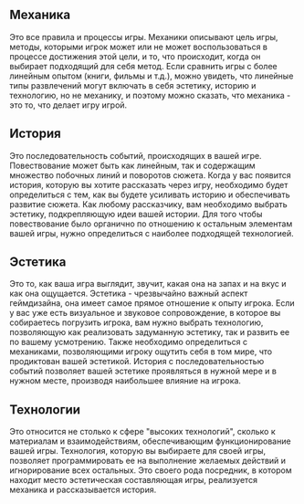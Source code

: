 ## Механика
Это все правила и процессы игры. Механики описывают цель игры, методы, которыми игрок может или не может воспользоваться в процессе достижения этой цели, и то, что происходит, когда он выбирает подходящий для себя метод. Если сравнить игры с более линейным опытом (книги, фильмы и т.д.), можно увидеть, что линейные типы развлечений могут включать в себя эстетику, историю и технологию, но не механику, и поэтому можно сказать, что механика - это то, что делает игру игрой.
## История
Это последовательность событий, происходящих в вашей игре. Повествование может быть как линейным, так и содержащим множество побочных линий и поворотов сюжета. Когда у вас появится история, которую вы хотите рассказать через игру, необходимо будет определиться с тем, как вы будете усиливать историю и обеспечивать развитие сюжета. Как любому рассказчику, вам необходимо выбрать эстетику, подкрепляющую идеи вашей истории. Для того чтобы повествование было органично по отношению к остальным элементам вашей игры, нужно определиться с наиболее подходящей технологией.
## Эстетика
Это то, как ваша игра выглядит, звучит, какая она на запах и на вкус и как она ощущается. Эстетика - чрезвычайно важный аспект геймдизайна, она имеет самое прямое отношение к опыту игрока. Если у вас уже есть визуальное и звуковое сопровождение, в которое вы собираетесь погрузить игрока, вам нужно выбрать технологию, позволяющую как реализовать задуманную эстетику, так и развить ее по вашему усмотрению. Также необходимо определиться с механиками, позволяющими игроку ощутить себя в том мире, что продиктован вашей эстетикой. История с последовательностью событий позволяет вашей эстетике проявляться в нужной мере и в нужном месте, производя наибольшее влияние на игрока.
## Технологии
Это относится не столько к сфере "высоких технологий", сколько к материалам и взаимодействиям, обеспечивающим функционирование вашей игры. Технология, которую вы выбираете для своей игры, позволяет программировать ее на выполнение желаемых действий и игнорирование всех остальных. Это своего рода посредник, в котором находит место эстетическая составляющая игры, реализуется механика и рассказывается история.